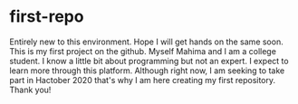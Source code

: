 # first-repo
Entirely new to this environment. Hope I will get hands on the same soon.
This is my first project on the github. Myself Mahima and I am a college student.
I know a little bit about programming but not an expert. 
I expect to learn more through this platform. 
Although right now, I am seeking to take part in Hactober 2020 that's why I am here creating my first repository.
Thank you!

